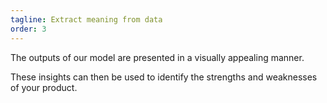 ```yaml
---
tagline: Extract meaning from data
order: 3
---
```


The outputs of our model are presented in a visually appealing manner.

These insights can then be used to identify the strengths and weaknesses of your product.
